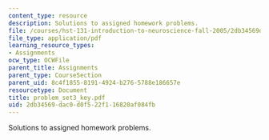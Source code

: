 ```yaml
---
content_type: resource
description: Solutions to assigned homework problems.
file: /courses/hst-131-introduction-to-neuroscience-fall-2005/2db34569dac0d0f522f116820af084fb_problem_set3_key.pdf
file_type: application/pdf
learning_resource_types:
- Assignments
ocw_type: OCWFile
parent_title: Assignments
parent_type: CourseSection
parent_uid: 8c4f1855-8191-4924-b276-5788e186657e
resourcetype: Document
title: problem_set3_key.pdf
uid: 2db34569-dac0-d0f5-22f1-16820af084fb
---
```

Solutions to assigned homework problems.

